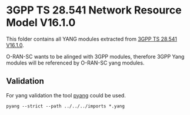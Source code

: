 # 3GPP TS 28.541 Network Resource Model V16.1.0

This folder contains all YANG modules extracted from [3GPP TS 28.541 V16.1.0](http://www.3gpp.org/ftp//Specs/archive/28_series/28.541/28541-g10.zip).

O-RAN-SC wants to be alinged with 3GPP modules, therefore 3GPP Yang modules will be referenced by O-RAN-SC yang modules.

## Validation

For yang validation the tool [pyang](https://github.com/mbj4668/pyang) could be used.
```
pyang --strict --path ../../../imports *.yang
```

